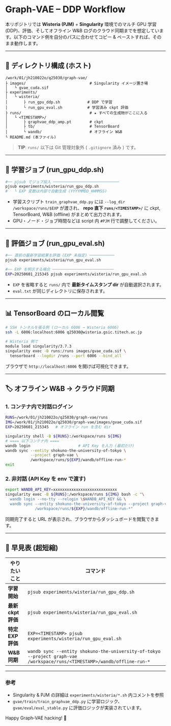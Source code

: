 # Graph‑VAE – DDP Workflow

本リポジトリでは **Wisteria (PJM)** + **Singularity** 環境でのマルチ GPU 学習 (DDP)、評価、そしてオフライン W\&B ログのクラウド同期までを想定しています。以下のコマンド例を自分のパスに合わせてコピー & ペーストすれば、そのまま動作します。

---

## 📂 ディレクトリ構成 (ホスト)

```
/work/01/jh210022o/q25030/graph-vae/
├ images/                            # Singularity イメージ置き場
│   └ gvae_cuda.sif
├ experiments/
│   └ wisteria/
│       ├ run_gpu_ddp.sh            # DDP で学習
│       └ run_gpu_eval.sh           # 学習済み ckpt 評価
├ runs/                              # ★ すべての生成物がここに入る
│   └ <TIMESTAMP>/
│       ├ graphvae_ddp_amp.pt        # ckpt
│       ├ tb/                        # TensorBoard
│       └ wandb/                     # オフライン W&B
└ README.md (本ファイル)
```

> **TIP**: `runs/` 以下は Git 管理対象外 ( `.gitignore` 済み ) です。

---

## 🚀 学習ジョブ (run\_gpu\_ddp.sh)

```bash
#── pjsub でジョブ投入 ─────────────────────────────
pjsub experiments/wisteria/run_gpu_ddp.sh
#   └ EXP 変数は内部で自動生成 (YYYYMMDD_HHMMSS)
```

* 学習スクリプト `train_graphvae_ddp.py` には `--log_dir /workspace/runs/$EXP` が渡され、
  **repo 直下 `runs/<TIMESTAMP>/`** に ckpt, TensorBoard, W\&B (offline) がまとめて出力されます。
* GPU・ノード・ジョブ時間などは script 内 `#PJM` 行で調整してください。

---

## 🧪 評価ジョブ (run\_gpu\_eval.sh)

```bash
#── 直前の最新学習結果を評価 (EXP 未指定) ───────────
pjsub experiments/wisteria/run_gpu_eval.sh

#── EXP を明示する場合 ───────────────────────────
EXP=20250601_215345 pjsub experiments/wisteria/run_gpu_eval.sh
```

* `EXP` を省略すると `runs/` 内で **最新タイムスタンプ dir** が自動選択されます。
* `eval.txt` が同じディレクトリに保存されます。

---

## 📊 TensorBoard のローカル閲覧

```bash
# SSH トンネルを張る例 (ローカル 6006 → Wisteria 6006)
ssh -L 6006:localhost:6006 q25030@wisteria.gsic.titech.ac.jp

# Wisteria 側で
module load singularity/3.7.3
singularity exec -B runs:/runs images/gvae_cuda.sif \
  tensorboard --logdir /runs --port 6006 --bind_all
```

ブラウザで `http://localhost:6006` を開けば可視化できます。

---

## 🏷️ オフライン W\&B → クラウド同期

### 1. コンテナ内で対話ログイン

```bash
RUNS=/work/01/jh210022o/q25030/graph-vae/runs
IMG=/work/01/jh210022o/q25030/graph-vae/images/gvae_cuda.sif
EXP=20250601_215345   # オフライン run を含む dir

singularity shell -B ${RUNS}:/workspace/runs ${IMG}
# ==== 以下コンテナ内 ====
wandb login                     # API Key を入力 (最初だけ)
wandb sync --entity shokuno-the-university-of-tokyo \
           --project graph-vae \
           /workspace/runs/${EXP}/wandb/offline-run-*
exit
```

### 2. 非対話 (API Key を env で渡す)

```bash
export WANDB_API_KEY=xxxxxxxxxxxxxxxxxxxxxxxxxxxx
singularity exec -B ${RUNS}:/workspace/runs ${IMG} bash -c "\
  wandb login --no-tty --relogin \$WANDB_API_KEY && \
  wandb sync --entity shokuno-the-university-of-tokyo --project graph-vae \
             /workspace/runs/${EXP}/wandb/offline-run-*"
```

同期完了すると URL が表示され、ブラウザからダッシュボードを閲覧できます。

---

## 🔖 早見表 (超短縮)

| やりたいこと         | コマンド                                                                                                                      |
| -------------- | ------------------------------------------------------------------------------------------------------------------------- |
| **学習開始**       | `pjsub experiments/wisteria/run_gpu_ddp.sh`                                                                               |
| **最新 ckpt 評価** | `pjsub experiments/wisteria/run_gpu_eval.sh`                                                                              |
| **特定 EXP 評価**  | `EXP=<TIMESTAMP> pjsub experiments/wisteria/run_gpu_eval.sh`                                                              |
| **W\&B 同期**    | `wandb sync --entity shokuno-the-university-of-tokyo --project graph-vae /workspace/runs/<TIMESTAMP>/wandb/offline-run-*` |

---

### 参考

* Singularity & PJM の詳細は `experiments/wisteria/*.sh` 内コメントを参照
* `gvae/train/train_graphvae_ddp.py` に学習ロジック、`gvae/eval/eval_stable.py` に評価ロジックが実装されています。

Happy Graph‑VAE hacking! 🚀
